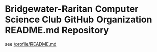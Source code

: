 # Bridgewater-Raritan Computer Science Club GitHub Organization README.md Repository

see [/profile/README.md](/profile/README.md)
